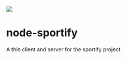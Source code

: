 [![](https://images.microbadger.com/badges/image/sanchezjjose/node-sportify.svg)](https://microbadger.com/images/sanchezjjose/node-sportify "Get your own image badge on microbadger.com")

# node-sportify
A thin client and server for the sportify project
